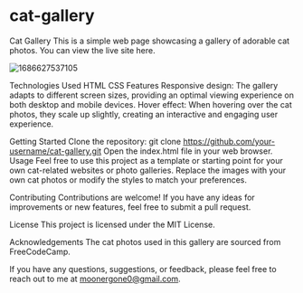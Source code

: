 # cat-gallery

Cat Gallery
This is a simple web page showcasing a gallery of adorable cat photos. You can view the live site here.

![1686627537105](https://github.com/moonergone0/cat-gallery/assets/101464442/8029f757-89b7-4a1e-a7d4-0b7029d4d027)

Technologies Used
HTML
CSS
Features
Responsive design: The gallery adapts to different screen sizes, providing an optimal viewing experience on both desktop and mobile devices.
Hover effect: When hovering over the cat photos, they scale up slightly, creating an interactive and engaging user experience.

Getting Started
Clone the repository: git clone https://github.com/your-username/cat-gallery.git
Open the index.html file in your web browser.
Usage
Feel free to use this project as a template or starting point for your own cat-related websites or photo galleries. Replace the images with your own cat photos or modify the styles to match your preferences.

Contributing
Contributions are welcome! If you have any ideas for improvements or new features, feel free to submit a pull request.

License
This project is licensed under the MIT License.

Acknowledgements
The cat photos used in this gallery are sourced from FreeCodeCamp.

If you have any questions, suggestions, or feedback, please feel free to reach out to me at moonergone0@gmail.com.
